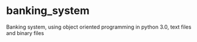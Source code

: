 # banking_system

Banking system, using object oriented programming in python 3.0, text files and binary files

